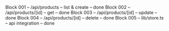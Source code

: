 Block 001 – /api/products – list & create – done
Block 002 – /api/products/[id] – get – done
Block 003 – /api/products/[id] – update – done
Block 004 – /api/products/[id] – delete – done
Block 005 – lib/store.ts – api integration – done
